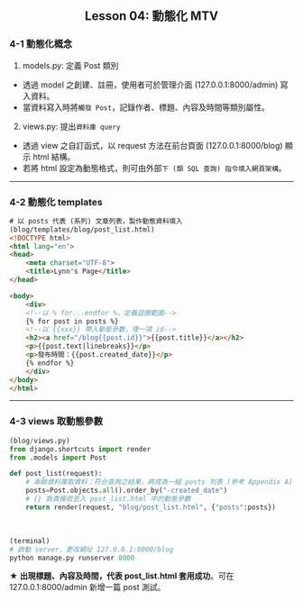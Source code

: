 <h2 align="center">Lesson 04: 動態化 MTV</h2>

### 4-1 動態化概念
1. models.py: 定義 Post 類別
- 透過 model 之創建、註冊，使用者可於管理介面 (127.0.0.1:8000/admin) 寫入資料。
- 當資料寫入時將`觸發 Post`，記錄作者、標題、內容及時間等類別屬性。

2. views.py: 提出`資料庫 query`
- 透過 view 之自訂函式，以 request 方法在前台頁面 (127.0.0.1:8000/blog) 顯示 html 結構。
- 若將 html 設定為動態格式，則可由外部`下 (類 SQL 查詢) 指令填入網頁架構`。

---
### 4-2 動態化 templates
```html
# 以 posts 代表 (系列) 文章列表，製作動態資料填入
(blog/templates/blog/post_list.html)
<!DOCTYPE html>
<html lang="en">
<head>
    <meta charset="UTF-8">
    <title>Lynn's Page</title>
</head>

<body>
    <div>
    <!--以 % for...endfor %，定義迴圈範圍-->
    {% for post in posts %}
    <!--以 {{xxx}} 帶入動態參數，埋一項 id-->
    <h2><a href="/blog{{post.id}}">{{post.title}}</a></h2>
    <p>{{post.text|linebreaks}}</p>
    <p>發布時間：{{post.created_date}}</p>
    {% endfor %}
    </div>
</body>
</html>
```

---
### 4-3 views 取動態參數
```python
(blog/views.py)
from django.shortcuts import render
from .models import Post

def post_list(request):
    # 串聯資料庫取資料：符合查詢之結果，將成為一組 posts 列表 (參考 Appendix A)
    posts=Post.objects.all().order_by("-created_date")
    # {} 負責接收丟入 post_list.html 中的動態參數
    return render(request, "blog/post_list.html", {"posts":posts})
```
<br/>

```python
(terminal)
# 啟動 server，更改網址 127.0.0.1:8000/blog
python manage.py runserver 8000
```
★ <b>出現標題、內容及時間，代表 post_list.html 套用成功</b>。可在 127.0.0.1:8000/admin 新增一篇 post 測試。

